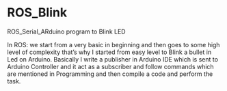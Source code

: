 # ROS_Blink
ROS_Serial_ARduino program to Blink LED

In ROS: 
we start from a very basic in beginning and then goes to some high level of complexity that’s why  I started from easy level to Blink a bullet in Led on Arduino.
Basically I write a publisher in Arduino IDE which is sent to Arduino Controller and it act as a subscriber and follow commands which are mentioned in Programming and then compile a code and perform the task.

